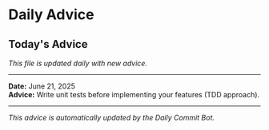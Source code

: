 # Daily Advice

## Today's Advice
*This file is updated daily with new advice.*

---

**Date:** June 21, 2025  
**Advice:** Write unit tests before implementing your features (TDD approach).

---

*This advice is automatically updated by the Daily Commit Bot.*
